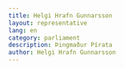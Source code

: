 ```yaml
---
title: Helgi Hrafn Gunnarsson
layout: representative
lang: en
category: parliament
description: Þingmaður Pírata
author: Helgi Hrafn Gunnarsson
---
```

